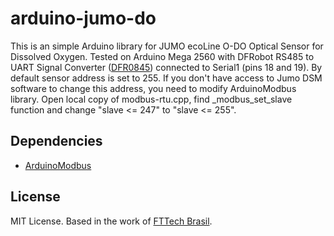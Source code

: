 # arduino-jumo-do
This is an simple Arduino library for JUMO ecoLine O-DO Optical Sensor for Dissolved Oxygen.
Tested on Arduino Mega 2560 with DFRobot RS485 to UART Signal Converter ([DFR0845](https://www.dfrobot.com/product-2392.html)) connected to Serial1 (pins 18 and 19).
By default sensor address is set to 255. If you don't have access to Jumo DSM software to change this address, you need to modify ArduinoModbus library. Open local copy of modbus-rtu.cpp, find _modbus_set_slave function and change "slave <= 247" to "slave <= 255".

## Dependencies
- [ArduinoModbus](https://www.arduino.cc/en/ArduinoModbus/ArduinoModbus)

## License
MIT License. Based in the work of [FTTech Brasil](https://github.com/FTTechBrasil/AqualaboSensor).
